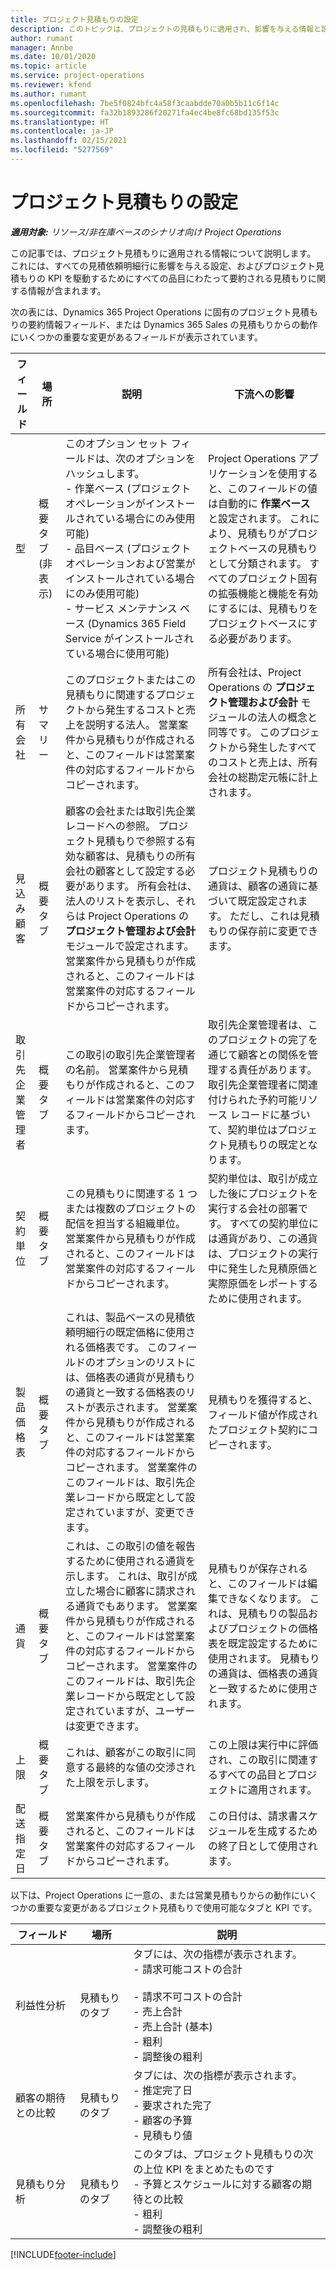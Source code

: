 ```yaml
---
title: プロジェクト見積もりの設定
description: このトピックは、プロジェクトの見積もりに適用され、影響を与える情報と設定に関する情報を提供します。
author: rumant
manager: Annbe
ms.date: 10/01/2020
ms.topic: article
ms.service: project-operations
ms.reviewer: kfend
ms.author: rumant
ms.openlocfilehash: 7be5f0824bfc4a58f3caabdde70a0b5b11c6f14c
ms.sourcegitcommit: fa32b1893286f20271fa4ec4be8fc68bd135f53c
ms.translationtype: HT
ms.contentlocale: ja-JP
ms.lasthandoff: 02/15/2021
ms.locfileid: "5277569"
---
```

# <a name="project-quote-settings"></a>プロジェクト見積もりの設定

_**適用対象:** リソース/非在庫ベースのシナリオ向け Project Operations_


この記事では、プロジェクト見積もりに適用される情報について説明します。 これには、すべての見積依頼明細行に影響を与える設定、およびプロジェクト見積もりの KPI を駆動するためにすべての品目にわたって要約される見積もりに関する情報が含まれます。

次の表には、Dynamics 365 Project Operations に固有のプロジェクト見積もりの要約情報フィールド、または Dynamics 365 Sales の見積もりからの動作にいくつかの重要な変更があるフィールドが表示されています。

| **フィールド** | **場所** | **説明** | **下流への影響** |
| --- | --- | --- | --- |
| 型 | 概要タブ (非表示) | このオプション セット フィールドは、次のオプションをハッシュします。</br>- 作業ベース (プロジェクト オペレーションがインストールされている場合にのみ使用可能)</br>- 品目ベース (プロジェクト オペレーションおよび営業がインストールされている場合にのみ使用可能)</br>- サービス メンテナンス ベース (Dynamics 365 Field Service がインストールされている場合に使用可能) | Project Operations アプリケーションを使用すると、このフィールドの値は自動的に **作業ベース** と設定されます。 これにより、見積もりがプロジェクトベースの見積もりとして分類されます。 すべてのプロジェクト固有の拡張機能と機能を有効にするには、見積もりをプロジェクトベースにする必要があります。 |
| 所有会社 | サマリー | このプロジェクトまたはこの見積もりに関連するプロジェクトから発生するコストと売上を説明する法人。 営業案件から見積もりが作成されると、このフィールドは営業案件の対応するフィールドからコピーされます。 | 所有会社は、Project Operations の **プロジェクト管理および会計** モジュールの法人の概念と同等です。 このプロジェクトから発生したすべてのコストと売上は、所有会社の総勘定元帳に計上されます。 |
| 見込み顧客 | 概要タブ | 顧客の会社または取引先企業レコードへの参照。 プロジェクト見積もりで参照する有効な顧客は、見積もりの所有会社の顧客として設定する必要があります。 所有会社は、法人のリストを表示し、それらは Project Operations の **プロジェクト管理および会計** モジュールで設定されます。 営業案件から見積もりが作成されると、このフィールドは営業案件の対応するフィールドからコピーされます。 | プロジェクト見積もりの通貨は、顧客の通貨に基づいて既定設定されます。 ただし、これは見積もりの保存前に変更できます。 |
| 取引先企業管理者 | 概要タブ | この取引の取引先企業管理者の名前。 営業案件から見積もりが作成されると、このフィールドは営業案件の対応するフィールドからコピーされます。 | 取引先企業管理者は、このプロジェクトの完了を通じて顧客との関係を管理する責任があります。 取引先企業管理者に関連付けられた予約可能リソース レコードに基づいて、契約単位はプロジェクト見積もりの既定となります。|
| 契約単位 | 概要タブ | この見積もりに関連する 1 つまたは複数のプロジェクトの配信を担当する組織単位。 営業案件から見積もりが作成されると、このフィールドは営業案件の対応するフィールドからコピーされます。 | 契約単位は、取引が成立した後にプロジェクトを実行する会社の部署です。 すべての契約単位には通貨があり、この通貨は、プロジェクトの実行中に発生した見積原価と実際原価をレポートするために使用されます。 |
| 製品価格表 | 概要タブ | これは、製品ベースの見積依頼明細行の既定価格に使用される価格表です。 このフィールドのオプションのリストには、価格表の通貨が見積もりの通貨と一致する価格表のリストが表示されます。 営業案件から見積もりが作成されると、このフィールドは営業案件の対応するフィールドからコピーされます。 営業案件のこのフィールドは、取引先企業レコードから既定として設定されていますが、変更できます。 | 見積もりを獲得すると、フィールド値が作成されたプロジェクト契約にコピーされます。 |
| 通貨 | 概要タブ | これは、この取引の値を報告するために使用される通貨を示します。 これは、取引が成立した場合に顧客に請求される通貨でもあります。 営業案件から見積もりが作成されると、このフィールドは営業案件の対応するフィールドからコピーされます。 営業案件のこのフィールドは、取引先企業レコードから既定として設定されていますが、ユーザーは変更できます。  | 見積もりが保存されると、このフィールドは編集できなくなります。 これは、見積もりの製品およびプロジェクトの価格表を既定設定するために使用されます。 見積もりの通貨は、価格表の通貨と一致するために使用されます。 |
| 上限 | 概要タブ | これは、顧客がこの取引に同意する最終的な値の交渉された上限を示します。 | この上限は実行中に評価され、この取引に関連するすべての品目とプロジェクトに適用されます。 |
| 配送指定日 | 概要タブ | 営業案件から見積もりが作成されると、このフィールドは営業案件の対応するフィールドからコピーされます。 | この日付は、請求書スケジュールを生成するための終了日として使用されます。 |

以下は、Project Operations に一意の、または営業見積もりからの動作にいくつかの重要な変更があるプロジェクト見積もりで使用可能なタブと KPI です。

| **フィールド** | **場所** | **説明** |
| --- | --- | --- |
| 利益性分析 | 見積もりのタブ | タブには、次の指標が表示されます。</br>- 請求可能コストの合計</br></br>- 請求不可コストの合計</br>- 売上合計</br>- 売上合計 (基本)</br>- 粗利</br>- 調整後の粗利|
| 顧客の期待との比較 | 見積もりのタブ | タブには、次の指標が表示されます。</br>- 推定完了日</br>- 要求された完了</br>- 顧客の予算</br>- 見積もり値 |
| 見積もり分析 | 見積もりのタブ | このタブは、プロジェクト見積もりの次の上位 KPI をまとめたものです</br>- 予算とスケジュールに対する顧客の期待との比較</br>- 粗利</br>- 調整後の粗利 |


[!INCLUDE[footer-include](../includes/footer-banner.md)]
